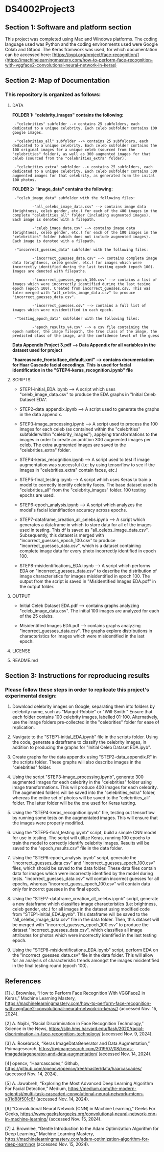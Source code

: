 # DS4002Project3

## Section 1: Software and platform section

This project was completed using Mac and Windows platforms. The coding language used was Python and the coding environments used were Google Colab and Gitpod. The Keras framwork was used, for which documentation can be accessed here: [https://pypi.org/project/face-recognition/](https://machinelearningmastery.com/how-to-perform-face-recognition-with-vggface2-convolutional-neural-network-in-keras)

## Section 2: Map of Documentation
### This repository is organized as follows:
1. DATA

    **FOLDER 1: "celebrity_images" contains the following:**

        -"celebrities" subfolder --> contains 25 subfolders, each dedicated to a unique celebrity. Each celeb subfolder contains 100 google images.

        -"celebrities_all" subfolder --> contains 25 subfolders, each dedicated to a unique celebrity. Each celeb subfolder contains the 100 original images for a unique celeb (sourced from the "celebrities" folder), as well as 300 augmented images for that celeb (sourced from the "celebrities_extra" folder).

        -"celebrities_extra" subfolder --> contains 25 subfolders, each dedicated to a unique celebrity. Each celeb subfolder contains 300 augmented images for that celebrity, as generated form the inital 100 photos.


    **FOLDER 2: "image_data" contains the following:**

        -"celeb_image_data" subfolder with the following files:

                -"all_celebs_image_data.csv" --> contains image data (brightness, celeb gender, etc.) for each of the 400 images in the complete "celebrities_all" folder (including augmented images). Each image is denoted with a filepath.

                -"celeb_image_data.csv" --> contains image data (brightness, celeb gender, etc.) for each of the 100 images in the "celebrities" folder (which does not include augmented images). Each image is denoted with a filepath.

        -"incorrect_guesses_data" subfolder with the following files:

                -"incorrect_guesses_data.csv" --> contains complete image data (brightness, celeb gender, etc.) for images which were incorrectly identified during the last testing epoch (epoch 100). Images are denoted with filepaths.

                -"incorrect_guesses_epoch_100.csv" --> contains a list of images which were incorrectly identified during the last tesing epoch (epoch 100). Created from incorrect_guesses.csv. This was later merged with "all_celebs_image_data.csv" to produce "incorrect_guesses_data.csv". 

                -"incorrect_guesses.csv" --> contains a full list of images which were misidentified in each epoch.

        -"testing_epoch_data" subfolder with the following files:

                -"epoch_results_v4.csv" --> a csv file containing the epoch number, the image filepath, the true class of the image, the predicted class of the image, and the confidence level of the guess
    
    
    **Data Appendix Project 3.pdf --> Data Appendix for all variables in the dataset used for project**

    **"haarcascade_frontalface_default.xml" --> contains documentation for Haar Cascade facial encodings. This is used for facial identification in the "STEP4-keras_recognition.ipynb" file**
      
2. SCRIPTS

    - STEP1-initial_EDA.ipynb --> A script which uses "celeb_image_data.csv" to produce the EDA graphs in "Initial Celeb Dataset EDA".

    - STEP2-data_appendix.ipynb --> A script used to generate the graphs in the data appendix.

    - STEP3-image_processing.ipynb --> A script used to process the 100 images for each celeb (as contained within the "celebrities" subfolderwithin "celebrity_images"), applying transformations to the images in order to create an addition 300 augmented images per celeb. The extra augmented images are saved to the "celebrities_extra" folder.

    - STEP4-keras_recognition.ipynb --> A script used to test if image augmentation was successful (i.e: by using tensorflow to see if the images in "celebrities_extra" contain faces, etc.)

    - STEP5-final_testing.ipynb --> A script which uses Keras to train a model to correctly identify celebrity faces. The base dataset used is "celebrities_all" from the "celebrity_images" folder. 100 testing epochs are used.

    - STEP6-epoch_analysis.ipynb --> A script which analyzes the model's facial identifiaction accuracy across epochs. 

    - STEP7-dataframe_creation_all_celebs.ipynb --> A script which generates a dataframe in which to store data for all of the images used in testing. This df is saved as "all_celebs_image_data.csv". Subsequently, this dataset is merged with "incorrect_guesses_epoch_100.csv" to produce "incorrect_guesses_data.csv", which is a dataset containing complete image data for every photo incorrectly identified in epoch 100.

    - STEP8-misidentifications_EDA.ipynb --> A script which performs EDA on "incorrect_guesses_data.csv" to describe the distribution of image characteristics for images misidentified in epoch 100. The output from the script is saved in "Misidentified Images EDA.pdf" in the output folder.

3. OUTPUT

    - Initial Celeb Dataset EDA.pdf --> contains graphs analyzing "celeb_image_data.csv". The initial 100 images are analyzed for each of the 25 celebs.

    - Misidentified Images EDA.pdf --> contains graphs analyzing "incorrect_guesses_data.csv". The graphs explore distributions in characteristics for images which were misidentified in the last epoch.

      
5. LICENSE
6. README.md
  
## Section 3: Instructions for reproducing results

### Please follow these steps in order to replicate this project's experimental design:

1. Download celebrity images on Google, separating them into folders by celebrity name, such as "Margot-Robbie" or "Will-Smith." Ensure that each folder contains 100 celebrity images, labelled 01-100. Alternatively, use the image folders pre-collected in the "celebrities" folder for ease of replication.

2. Navigate to the "STEP1-initial_EDA.ipynb" file in the scripts folder. Using the code, generate a dataframe to classify the celebrity images, in addition to producing the graphs for "Initial Celeb Dataset EDA.ipyb".

3. Create graphs for the data appendix using "STEP2-data_appendix.R" in the scripts folder. These graphs will also describe images in the "celebrities" folder.

4. Using the script "STEP3-image_processing.ipynb", generate 300 augmented images for each celebrity in the "celebrities" folder using image transformations. This will produce 400 images for each celebrity. The augmented folders will be saved into the "celebrities_extra" folder, whereas the entire set of photos will be saved to the "celebrities_all" folder. The latter folder will be the one used for Keras testing.

5. Using the "STEP4-keras_recognition.ipynb" file, testing out tensorflow by running some tests on the augmentated images. This will ensure that the images were properly modified.

6. Using the "STEP5-final_testing.ipynb" script, build a simple CNN model for use in testing. The script will utilize Keras, running 100 epochs to train the model to correctly identify celebrity images. Results will be saved to the "epoch_results.csv" file in the data folder.

7. Using the "STEP6-epoch_analysis.ipynb" script, generate the "incorrect_guesses_data.csv" and "incorrect_guesses_epoch_100.csv" files, which should be saved to the data folder. These data files contain data for images which were incorrectly identified by the model during tests. "incorrect_guesses_data.csv" will contain incorrect guesses for all epochs, whereas "incorrect_guess_epoch_100.csv" will contain data only for incorrct guesses in the final epoch.

8. Using the "STEP7-dataframe_creation_all_celebs.ipynb" script, generate a new dataframe which classifies image characteristics (i.e: brightness, celeb gender, etc.) for all images in the dataset using modified code from "STEP1-initial_EDA.ipynb". This dataframe will be saved to the "all_celebs_image_data.csv" file in the data folder. Then, this dataset will be merged with "incorrect_guesses_epoch_100.csv" to produce the dataset "incorrect_guesses_data.csv", which classifies all image attributes for photos which were incorrectly identified in the last testing epoch.

9. Using the "STEP8-misidentifications_EDA.ipynb" script, perform EDA on the "incorrect_guesses_data.csv" file in the data folder. This will allow for an analysis of characteristic trends amongst the images misidentified in the final testing round (epoch 100).


## References
[1] 	J. Brownlee, “How to Perform Face Recognition With VGGFace2 in Keras,” Machine Learning Mastery, https://machinelearningmastery.com/how-to-perform-face-recognition-with-vggface2-convolutional-neural-network-in-keras// (accessed Nov. 15, 2024). 

[2]	A. Najibi, “Racial Discrimination in Face Recognition Technology,” Science in the News, https://sitn.hms.harvard.edu/flash/2020/racial-discrimination-in-face-recognition-technology/ (accessed Nov. 9, 2024). 

[3]	A. Rosebrock, “Keras ImageDataGenerator and Data Augmentation,” Pyimagesearch, https://pyimagesearch.com/2019/07/08/keras-imagedatagenerator-and-data-augmentation/ (accessed Nov. 14, 2024). 

[4]	opencv, “Haarcascades,” Github, https://github.com/opencv/opencv/tree/master/data/haarcascades/ (accessed Nov. 14, 2024). 

[5]	A. Jawabreh, “Exploring the Most Advanced Deep Learning Algorithm For Facial Detection,” Medium, ​​https://medium.com/the-modern-scientist/multi-task-cascaded-convolutional-neural-network-mtcnn-a31d88f501c8/ (accessed Nov. 14, 2024). 

[6] 	“Convolutional Neural Network (CNN) in Machine Learning,” Geeks For Geeks, https://www.geeksforgeeks.org/convolutional-neural-network-cnn-in-machine-learning/ (accessed Nov. 15, 2024). 

[7] 	J. Brownlee, “Gentle Introduction to the Adam Optimization Algorithm for Deep Learning,” Machine Learning Mastery, https://machinelearningmastery.com/adam-optimization-algorithm-for-deep-learning/ (accessed Nov. 15, 2024).  

